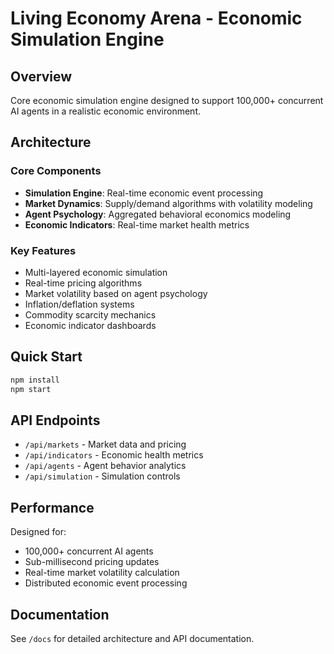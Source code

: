 # Living Economy Arena - Economic Simulation Engine

## Overview
Core economic simulation engine designed to support 100,000+ concurrent AI agents in a realistic economic environment.

## Architecture

### Core Components
- **Simulation Engine**: Real-time economic event processing
- **Market Dynamics**: Supply/demand algorithms with volatility modeling
- **Agent Psychology**: Aggregated behavioral economics modeling
- **Economic Indicators**: Real-time market health metrics

### Key Features
- Multi-layered economic simulation
- Real-time pricing algorithms
- Market volatility based on agent psychology
- Inflation/deflation systems
- Commodity scarcity mechanics
- Economic indicator dashboards

## Quick Start
```bash
npm install
npm start
```

## API Endpoints
- `/api/markets` - Market data and pricing
- `/api/indicators` - Economic health metrics
- `/api/agents` - Agent behavior analytics
- `/api/simulation` - Simulation controls

## Performance
Designed for:
- 100,000+ concurrent AI agents
- Sub-millisecond pricing updates
- Real-time market volatility calculation
- Distributed economic event processing

## Documentation
See `/docs` for detailed architecture and API documentation.